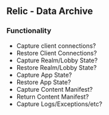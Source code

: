 ## Relic - Data Archive

### Functionality
- Capture client connections?
- Restore Client Connections?
- Capture Realm/Lobby State?
- Restore Realm/Lobby State?
- Capture App State?
- Restore App State?
- Capture Content Manifest?
- Return Content Manifest?
- Capture Logs/Exceptions/etc?